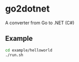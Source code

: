 # go2dotnet

A converter from Go to .NET (C#)

## Example

```sh
cd example/helloworld
./run.sh
```
